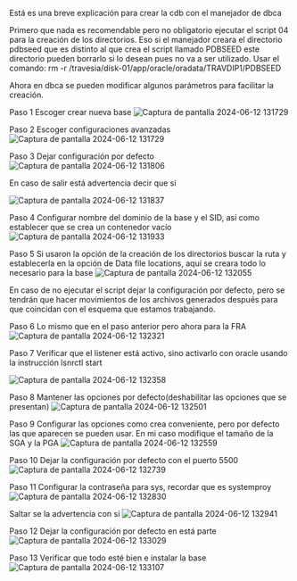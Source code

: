 Está es una breve explicación para crear la cdb con el manejador de dbca

Primero que nada es recomendable pero no obligatorio ejecutar el script 04 para la creación de los directorios.
Eso si el manejador creara el directorio pdbseed que es distinto al que crea el script llamado PDBSEED este directorio pueden borrarlo si lo desean pues no va a ser utilizado.
Usar el comando:
rm  -r /travesia/disk-01/app/oracle/oradata/TRAVDIP1/PDBSEED

Ahora en dbca se pueden modificar algunos parámetros para facilitar la creación.

Paso 1 Escoger crear nueva base
![Captura de pantalla 2024-06-12 131729](https://github.com/scriptgit/TravesiaVacacional/assets/38197638/8b009b07-e922-4cbc-9fd1-f6af136b348f)

Paso 2 Escoger configuraciones avanzadas
![Captura de pantalla 2024-06-12 131729](https://github.com/scriptgit/TravesiaVacacional/assets/38197638/88a5cc05-8a9b-4c6c-a3dd-310aedb62608)

Paso 3 Dejar configuración por defecto
![Captura de pantalla 2024-06-12 131806](https://github.com/scriptgit/TravesiaVacacional/assets/38197638/7938eeed-9fec-40da-85fc-cef487483ca3)

En caso de salir está advertencia decir que si

![Captura de pantalla 2024-06-12 131837](https://github.com/scriptgit/TravesiaVacacional/assets/38197638/0a8617e0-da8f-42d2-854c-7dcb4230b0c4)

Paso 4 Configurar nombre del dominio de la base y el SID, así como establecer que se crea un contenedor vacío
![Captura de pantalla 2024-06-12 131933](https://github.com/scriptgit/TravesiaVacacional/assets/38197638/cceed0f5-f985-4b8c-bf00-3b6ca653e646)

Paso 5 Si usaron la opción de la creación de los directorios buscar la ruta y establecerla en la opción de Data file locations, aquí se creara todo lo necesario para la base
![Captura de pantalla 2024-06-12 132055](https://github.com/scriptgit/TravesiaVacacional/assets/38197638/f3ed670b-377f-49fa-a27a-a7589b45952f)

En caso de no ejecutar el script dejar la configuración por defecto, pero se tendrán que hacer movimientos de los archivos generados después para que coincidan con el esquema que estamos trabajando.

Paso 6 Lo mismo que en el paso anterior pero ahora para la FRA
![Captura de pantalla 2024-06-12 132321](https://github.com/scriptgit/TravesiaVacacional/assets/38197638/cddccad3-31fe-4d31-a2f2-eea8a93608de)

Paso 7 Verificar que el listener está activo, sino activarlo con oracle usando la instrucción
lsnrctl start

![Captura de pantalla 2024-06-12 132358](https://github.com/scriptgit/TravesiaVacacional/assets/38197638/95dd1709-f7e7-4cac-b180-a05229c0c8e4)

Paso 8 Mantener las opciones por defecto(deshabilitar las opciones que se presentan)
![Captura de pantalla 2024-06-12 132501](https://github.com/scriptgit/TravesiaVacacional/assets/38197638/0ca1a332-4ead-4740-9347-3e8a13c0eeaa)

Paso 9 Configurar las opciones como crea conveniente, pero por defecto las que aparecen se pueden usar. En mi caso modifique el tamaño de la SGA y la PGA
![Captura de pantalla 2024-06-12 132559](https://github.com/scriptgit/TravesiaVacacional/assets/38197638/f6ad1f4f-b322-43c4-8e02-f9cc3107c5bc)

Paso 10 Dejar la configuración por defecto con el puerto 5500
![Captura de pantalla 2024-06-12 132739](https://github.com/scriptgit/TravesiaVacacional/assets/38197638/c12e4db4-f602-4571-8fd6-d07cef455e7b)

Paso 11 Configurar la contraseña para sys, recordar que es systemproy
![Captura de pantalla 2024-06-12 132830](https://github.com/scriptgit/TravesiaVacacional/assets/38197638/26550e6a-bcb6-45a8-9d32-1f833013abe2)

Saltar se la advertencia con si
![Captura de pantalla 2024-06-12 132941](https://github.com/scriptgit/TravesiaVacacional/assets/38197638/e23fa40b-ebb8-4478-8863-d62655a0961b)

Paso 12 Dejar la configuración por defecto en está parte
![Captura de pantalla 2024-06-12 133029](https://github.com/scriptgit/TravesiaVacacional/assets/38197638/84ac0092-be2d-45cf-b773-88af67df4c72)

Paso 13 Verificar que todo esté bien e instalar la base 
![Captura de pantalla 2024-06-12 133107](https://github.com/scriptgit/TravesiaVacacional/assets/38197638/338440d8-4844-4040-941f-8ed8343797c1)
